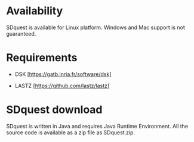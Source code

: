 # Availability
SDquest is available for Linux platform. Windows and Mac support is not guaranteed.

# Requirements

  -  DSK [https://gatb.inria.fr/software/dsk]
  
  -  LASTZ [https://github.com/lastz/lastz]
 
 # SDquest download
SDquest is written in Java and requires Java Runtime Environment. All the source code is available as a zip file as SDquest.zip. 
 

